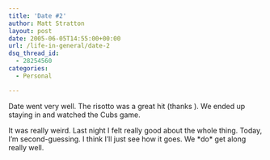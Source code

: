```yaml
---
title: 'Date #2'
author: Matt Stratton
layout: post
date: 2005-06-05T14:55:00+00:00
url: /life-in-general/date-2
dsq_thread_id:
  - 28254560
categories:
  - Personal

---
```

Date went very well. The risotto was a great hit (thanks ). We ended up staying in and watched the Cubs game.

It was really weird. Last night I felt really good about the whole thing. Today, I&#8217;m second-guessing. I think I&#8217;ll just see how it goes. We \*do\* get along really well.
